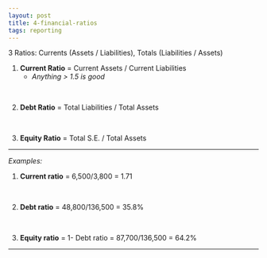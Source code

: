 ```yaml
---
layout: post
title: 4-financial-ratios
tags: reporting
---
```


3 Ratios: Currents (Assets / Liabilities), Totals (Liabilities / Assets)   
 
1. **Current Ratio** = Current Assets / Current Liabilities   
   - *Anything > 1.5 is good*   
<br>

2. **Debt Ratio** = Total Liabilities / Total Assets   
<br>

3. **Equity Ratio** = Total S.E. / Total Assets   

---

*Examples:*  

1. **Current ratio** = 6,500/3,800 = 1.71     
<br>   

2. **Debt ratio** = 48,800/136,500 = 35.8%     
<br>   

3. **Equity ratio** = 1- Debt ratio = 87,700/136,500 = 64.2%   

---
